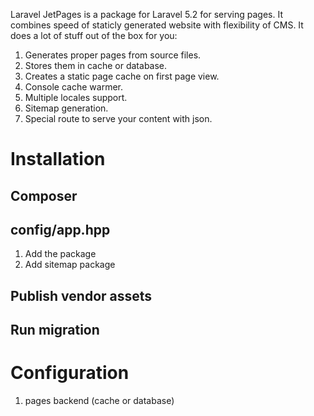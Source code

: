 Laravel JetPages is a package for Laravel 5.2 for serving pages. It combines speed of staticly generated website with
flexibility of CMS. It does a lot of stuff out of the box for you:

1. Generates proper pages from source files.
2. Stores them in cache or database.
3. Creates a static page cache on first page view.
4. Console cache warmer.
5. Multiple locales support.
6. Sitemap generation.
7. Special route to serve your content with json.

# Installation

## Composer

## config/app.hpp

1. Add the package
2. Add sitemap package

## Publish vendor assets

## Run migration


# Configuration

1. pages backend (cache or database)
